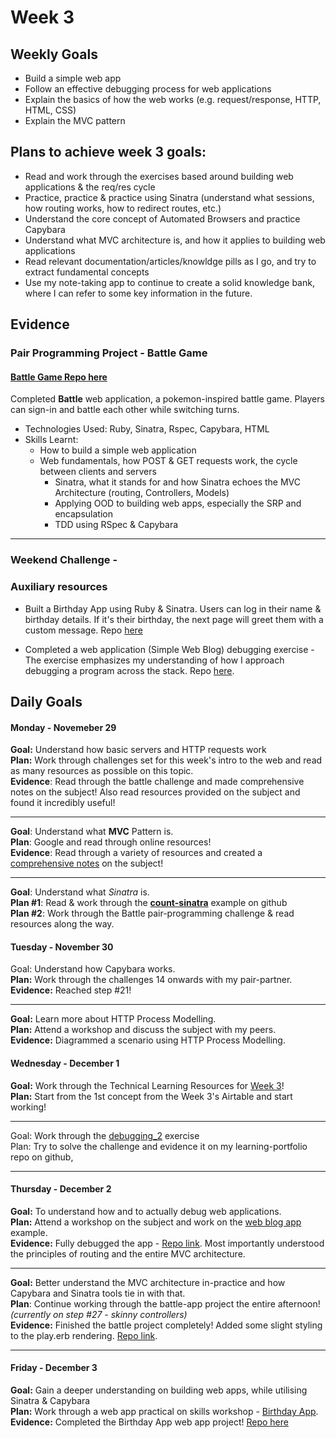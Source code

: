 # Week 3

## Weekly Goals

- Build a simple web app
- Follow an effective debugging process for web applications
- Explain the basics of how the web works (e.g. request/response, HTTP, HTML, CSS)
- Explain the MVC pattern

## Plans to achieve week 3 goals:

- Read and work through the exercises based around building web applications & the req/res cycle
- Practice, practice & practice using Sinatra (understand what sessions, how routing works, how to redirect routes, etc.)
- Understand the core concept of Automated Browsers and practice Capybara
- Understand what MVC architecture is, and how it applies to building web applications
- Read relevant documentation/articles/knowldge pills as I go, and try to extract fundamental concepts  
- Use my note-taking app to continue to create a solid knowledge bank, where I can refer to some key information in the future. 


## Evidence

### Pair Programming Project - Battle Game

#### [Battle Game Repo here](https://github.com/giorgigutsaevi/battle)
Completed **Battle** web application, a pokemon-inspired battle game. Players can sign-in and battle each other while switching turns. 

- Technologies Used: Ruby, Sinatra, Rspec, Capybara, HTML
- Skills Learnt:
	- How to build a simple web application
  - Web fundamentals, how POST & GET requests work, the cycle between clients and servers
	- Sinatra, what it stands for and how Sinatra echoes the MVC Architecture (routing, Controllers, Models)
	- Applying OOD to building web apps, especially the SRP and encapsulation
	- TDD using RSpec & Capybara

---

### Weekend Challenge - 


### Auxiliary resources

- Built a Birthday App using Ruby & Sinatra. Users can log in their name & birthday details. If it's their birthday, the next page will greet them with a custom message. Repo [here](https://github.com/giorgigutsaevi/birthday-counter-app)

- Completed a web application (Simple Web Blog) debugging exercise - The exercise emphasizes my understanding of how I approach debugging a program across the stack. Repo [here](https://github.com/giorgigutsaevi/debugging-blog-app).
  

## Daily Goals 
#### Monday - Novemeber 29

**Goal:** Understand how basic servers and HTTP requests work\
**Plan:** Work through challenges set for this week's intro to the web and read as many resources as possible on this topic.\
**Evidence**: Read through the battle challenge and made comprehensive notes on the subject! Also read resources provided on the subject and found it incredibly useful!

---

**Goal**: Understand what **MVC** Pattern is.\
**Plan**: Google and read through online resources!\
**Evidence**: Read through a variety of resources and created a [comprehensive notes](https://www.notion.so/WEEK-3-MVC-Pattern-5cc8921e318744c1b102af257f1e72bf) on the subject! 

---

**Goal**: Understand what *Sinatra* is.\
**Plan #1**: Read & work through the **[count-sinatra](https://github.com/makersacademy/count-sinatra)** example on github\
**Plan  #2**: Work through the Battle pair-programming challenge & read resources along the way.



#### Tuesday - November 30

Goal: Understand how Capybara works.\
**Plan:** Work through the challenges 14 onwards with my pair-partner.\
**Evidence:** Reached step #21!

---

**Goal:** Learn more about HTTP Process Modelling.\
**Plan:** Attend a workshop and discuss the subject with my peers.\
**Evidence:** Diagrammed a scenario using HTTP Process Modelling.

#### Wednesday - December 1

**Goal:** Work through the Technical Learning Resources for [Week 3](https://airtable.com/shrlqxQm2BeUDvFyp/tblokmw6yNUO75ge6)!\
**Plan:** Start from the 1st concept from the Week 3's Airtable and start working!

---

Goal: Work through the [debugging_2](https://github.com/makersacademy/skills-workshops/tree/main/how_the_web_works/debugging_2) exercise\
Plan: Try to solve the challenge and evidence it on my learning-portfolio repo on github,

---

#### Thursday - December 2

**Goal:** To understand how and to actually debug web applications.\
**Plan:** Attend a workshop on the subject and work on the [web blog app](https://github.com/makersacademy/skills-workshops/tree/main/how_the_web_works/debugging_blog_app) example.\
**Evidence:** Fully debugged the app - [Repo link](https://github.com/giorgigutsaevi/debugging-blog-app). Most importantly understood the principles of routing and the entire MVC architecture. 

---

**Goal:** Better understand the MVC architecture in-practice and how Capybara and Sinatra tools tie in with that.\
**Plan**: Continue working through the battle-app project the entire afternoon! *(currently on step #27 - skinny controllers)*\
**Evidence:** Finished the battle project completely! Added some slight styling to the play.erb rendering. [Repo link](https://github.com/giorgigutsaevi/battle).

---

#### Friday - December 3

**Goal:** Gain a deeper understanding on building web apps, while utilising Sinatra & Capybara\
**Plan:** Work through a web app practical on skills workshop - [Birthday App](https://github.com/makersacademy/course/blob/main/intro_to_the_web/post_challenges/birthday_app.md).\
**Evidence:**  Completed the Birthday App web app project! [Repo here](https://github.com/giorgigutsaevi/birthday-counter-app)